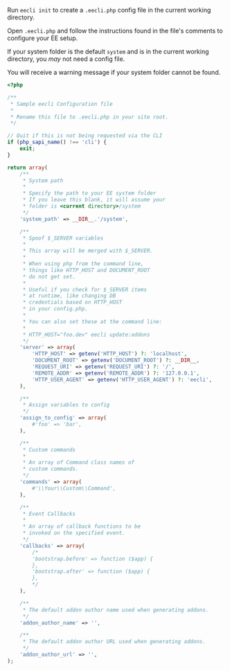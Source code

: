 Run `eecli init` to create a `.eecli.php` config file in the current working directory.

Open `.eecli.php` and follow the instructions found in the file's comments to configure your EE setup.

If your system folder is the default `system` and is in the current working directory, you *may* not need a config file.

You will receive a warning message if your system folder cannot be found.

```php
<?php

/**
 * Sample eecli Configuration file
 *
 * Rename this file to .eecli.php in your site root.
 */

// Quit if this is not being requested via the CLI
if (php_sapi_name() !== 'cli') {
    exit;
}

return array(
    /**
     * System path
     *
     * Specify the path to your EE system folder
     * If you leave this blank, it will assume your
     * folder is <current directory>/system
     */
    'system_path' => __DIR__.'/system',

    /**
     * Spoof $_SERVER variables
     *
     * This array will be merged with $_SERVER.
     *
     * When using php from the command line,
     * things like HTTP_HOST and DOCUMENT_ROOT
     * do not get set.
     *
     * Useful if you check for $_SERVER items
     * at runtime, like changing DB
     * credentials based on HTTP_HOST
     * in your config.php.
     *
     * You can also set these at the command line:
     *
     * HTTP_HOST="foo.dev" eecli update:addons
     */
    'server' => array(
        'HTTP_HOST' => getenv('HTTP_HOST') ?: 'localhost',
        'DOCUMENT_ROOT' => getenv('DOCUMENT_ROOT') ?: __DIR__,
        'REQUEST_URI' => getenv('REQUEST_URI') ?: '/',
        'REMOTE_ADDR' => getenv('REMOTE_ADDR') ?: '127.0.0.1',
        'HTTP_USER_AGENT' => getenv('HTTP_USER_AGENT') ?: 'eecli',
    ),

    /**
     * Assign variables to config
     */
    'assign_to_config' => array(
        #'foo' => 'bar',
    ),

    /**
     * Custom commands
     *
     * An array of Command class names of
     * custom commands.
     */
    'commands' => array(
        #'\\Your\\Custom\\Command',
    ),

    /**
     * Event Callbacks
     *
     * An array of callback functions to be
     * invoked on the specified event.
     */
    'callbacks' => array(
        /*
        'bootstrap.before' => function ($app) {
        },
        'bootstrap.after' => function ($app) {
        },
        */
    ),

    /**
     * The default addon author name used when generating addons.
     */
    'addon_author_name' => '',

    /**
     * The default addon author URL used when generating addons.
     */
    'addon_author_url' => '',
);
```